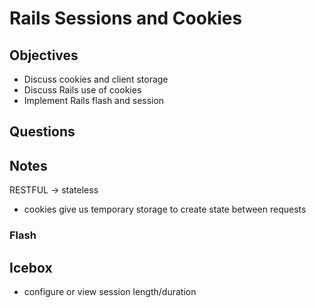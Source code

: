 # Rails Sessions and Cookies

## Objectives

- Discuss cookies and client storage
- Discuss Rails use of cookies
- Implement Rails flash and session

## Questions

## Notes

RESTFUL -> stateless

- cookies give us temporary storage to create state between requests

### Flash


## Icebox

- configure or view session length/duration